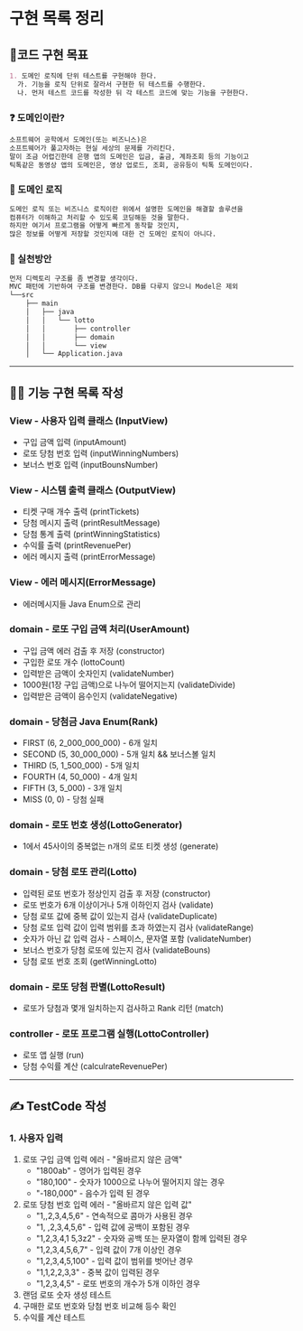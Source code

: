 # 구현 목록 정리
## 📌코드 구현 목표
```markdown
1. 도메인 로직에 단위 테스트를 구현해야 한다.
  가. 기능을 로직 단위로 잘라서 구현한 뒤 테스트를 수행한다.
  나. 먼저 테스트 코드를 작성한 뒤 각 테스트 코드에 맞는 기능을 구현한다.
```
### ❓ 도메인이란?
```markdown
소프트웨어 공학에서 도메인(또는 비즈니스)은
소프트웨어가 풀고자하는 현실 세상의 문제를 가리킨다.
말이 조금 어렵긴한데 은행 앱의 도메인은 입금, 출금, 계좌조회 등의 기능이고
틱톡같은 동영상 앱의 도메인은, 영상 업로드, 조회, 공유등이 틱톡 도메인이다.
```
### 🔔 도메인 로직
```markdown
도메인 로직 또는 비즈니스 로직이란 위에서 설명한 도메인을 해결할 솔루션을
컴퓨터가 이해하고 처리할 수 있도록 코딩해둔 것을 말한다.
하지만 여기서 프로그램을 어떻게 빠르게 동작할 것인지,
많은 정보를 어떻게 저장할 것인지에 대한 건 도메인 로직이 아니다.
```
### 🔨 실천방안
```markdown
먼저 디렉토리 구조를 좀 변경할 생각이다.
MVC 패턴에 기반하여 구조를 변경한다. DB를 다루지 않으니 Model은 제외
└──src
    ├── main
    │   ├── java
    │   │   └── lotto
    │   │       ├── controller
    │   │       ├── domain
    │   │       └── view
    │   └── Application.java
```
---
## 🧑‍💻 기능 구현 목록 작성
### View - 사용자 입력 클래스 (InputView)
- 구입 금액 입력 (inputAmount)
- 로또 당첨 번호 입력 (inputWinningNumbers)
- 보너스 번호 입력 (inputBounsNumber)
### View - 시스템 출력 클래스 (OutputView)
- 티켓 구매 개수 출력 (printTickets)
- 당첨 메시지 출력 (printResultMessage)
- 당첨 통계 출력 (printWinningStatistics)
- 수익률 출력 (printRevenuePer)
- 에러 메시지 출력 (printErrorMessage)
### View - 에러 메시지(ErrorMessage)
- 에러메시지들 Java Enum으로 관리

### domain - 로또 구입 금액 처리(UserAmount)
- 구입 금액 에러 검출 후 저장 (constructor)
- 구입한 로또 개수 (lottoCount)
- 입력받은 금액이 숫자인지 (validateNumber)
- 1000원(1장 구입 금액)으로 나누어 떨어지는지 (validateDivide)
- 입력받은 금액이 음수인지 (validateNegative)

### domain - 당첨금 Java Enum(Rank)
- FIRST (6, 2_000_000_000) - 6개 일치
- SECOND (5, 30_000_000) - 5개 일치 && 보너스볼 일치
- THIRD (5, 1_500_000) - 5개 일치
- FOURTH (4, 50_000) - 4개 일치
- FIFTH (3, 5_000) - 3개 일치
- MISS (0, 0) - 당첨 실패

### domain - 로또 번호 생성(LottoGenerator)
- 1에서 45사이의 중복없는 n개의 로또 티켓 생성 (generate)

### domain - 당첨 로또 관리(Lotto)
- 입력된 로또 번호가 정상인지 검출 후 저장 (constructor)
- 로또 번호가 6개 이상이거나 5개 이하인지 검사 (validate)
- 당첨 로또 값에 중복 값이 있는지 검사 (validateDuplicate)
- 당첨 로또 입력 값이 입력 범위를 초과 하였는지 검사 (validateRange)
- 숫자가 아닌 값 입력 검사 - 스페이스, 문자열 포함 (validateNumber)
- 보너스 번호가 당첨 로또에 있는지 검사 (validateBouns)
- 당첨 로또 번호 조회 (getWinningLotto)
### domain - 로또 당첨 판별(LottoResult)
- 로또가 당첨과 몇개 일치하는지 검사하고 Rank 리턴 (match)
### controller - 로또 프로그램 실행(LottoController)
- 로또 앱 실행 (run)
- 당첨 수익률 계산 (calculrateRevenuePer)
---
## ✍ TestCode 작성
### 1. 사용자 입력
1. 로또 구입 금액 입력 에러 - "올바르지 않은 금액"
    * "1800ab" - 영어가 입력된 경우
    * "180,100" - 숫자가 1000으로 나누어 떨어지지 않는 경우
    * "-180,000" - 음수가 입력 된 경우
2. 로또 당첨 번호 입력 에러 - "올바르지 않은 입력 값"
    * "1,,2,3,4,5,6" - 연속적으로 콤마가 사용된 경우
    * "1, ,2,3,4,5,6" - 입력 값에 공백이 포함된 경우
    * "1,2,3,4,1 5,3z2" - 숫자와 공백 또는 문자열이 함께 입력된 경우
    * "1,2,3,4,5,6,7" - 입력 값이 7개 이상인 경우
    * "1,2,3,4,5,100" - 입력 값이 범위를 벗어난 경우
    * "1,1,2,2,3,3" - 중복 값이 입력된 경우
    * "1,2,3,4,5" - 로또 번호의 개수가 5개 이하인 경우
3. 랜덤 로또 숫자 생성 테스트
4. 구매한 로또 번호와 당첨 번호 비교해 등수 확인
5. 수익률 계산 테스트